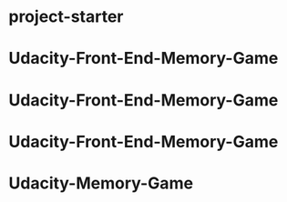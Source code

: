 # project-starter
# Udacity-Front-End-Memory-Game
# Udacity-Front-End-Memory-Game
# Udacity-Front-End-Memory-Game
# Udacity-Memory-Game
